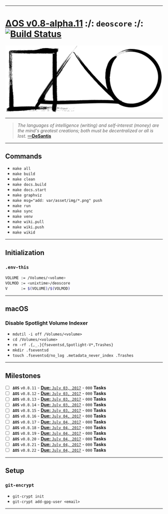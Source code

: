 [this:author:email]: # (atd@bitcoin.sh )
[this:author:name ]: # (Andrew DeSantis)

---

# [ΔOS v0.8-alpha.11][000] :/: `deoscore` :/: [![Build Status][001]][002]

[![self-header.jpg][003]](https://github.com/libdeos/deos-graphviz/wiki)

---

> *The languages of intelligence (writing) and self-interest (money) are the*
> *mind's greatest creations; both must be decentralized or all is lost.*
> **[—DeSantis][004]**

---

## Commands

* `make all`
* `make build`
* `make clean`
* `make docs.build`
* `make docs.start`
* `make graphviz`
* `make msg="add: var/asset/img/*.png" push`
* `make run`
* `make sync`
* `make venv`
* `make wiki.pull`
* `make wiki.push`
* `make wikid`

---

## Initialization

### `.env-this`

```bash
VOLUME := /Volumes/<volume>
VOLMOD := <unixtime>/deoscore
V      := $(VOLUME)/$(VOLMOD)

```

---

## macOS

### Disable Spotlight Volume Indexer

* `mdutil -i off /Volumes/<volume>`
* `cd /Volumes/<volume>`
* `rm -rf .{,_.}{fseventsd,Spotlight-V*,Trashes}`
* `mkdir .fseventsd`
* `touch .fseventsd/no_log .metadata_never_index .Trashes`

---

## Milestones

[comment]: # (<a href="https://deoscore.metaptr.com"><img src="https://github.com/zerotier/ZeroTierOne/raw/master/artwork/AppIcon_87x87.png" align="right" hspace="20" vspace="6"></a>)
* [ ] **`ΔOS`** `v0.8.11` - [**Due:** `July 03, 2017`](#) - `000` **Tasks**
* [ ] **`ΔOS`** `v0.8.12` - [**Due:** `July 03, 2017`](#) - `000` **Tasks**
* [ ] **`ΔOS`** `v0.8.13` - [**Due:** `July 03, 2017`](#) - `000` **Tasks**
* [ ] **`ΔOS`** `v0.8.14` - [**Due:** `July 03, 2017`](#) - `000` **Tasks**
* [ ] **`ΔOS`** `v0.8.15` - [**Due:** `July 03, 2017`](#) - `000` **Tasks**
* [ ] **`ΔOS`** `v0.8.16` - [**Due:** `July 04, 2017`](#) - `000` **Tasks**
* [ ] **`ΔOS`** `v0.8.17` - [**Due:** `July 04, 2017`](#) - `000` **Tasks**
* [ ] **`ΔOS`** `v0.8.18` - [**Due:** `July 04, 2017`](#) - `000` **Tasks**
* [ ] **`ΔOS`** `v0.8.19` - [**Due:** `July 04, 2017`](#) - `000` **Tasks**
* [ ] **`ΔOS`** `v0.8.20` - [**Due:** `July 04, 2017`](#) - `000` **Tasks**
* [ ] **`ΔOS`** `v0.8.21` - [**Due:** `July 04, 2017`](#) - `000` **Tasks**
* [ ] **`ΔOS`** `v0.8.22` - [**Due:** `July 04, 2017`](#) - `000` **Tasks**

---

## Setup

### `git-encrypt`

* `git-crypt init`
* `git-crypt add-gpg-user <email>`

---

[000]: https://libdeos.github.io/deos-graphviz/
[001]: https://travis-ci.org/libdeos/deos-graphviz.svg?branch=master
[002]: https://travis-ci.org/libdeos/deos-graphviz
[003]: var/assets/github/self-header-1499073266.png
[004]: https://twitter.com/desantis/status/795023340704595968
